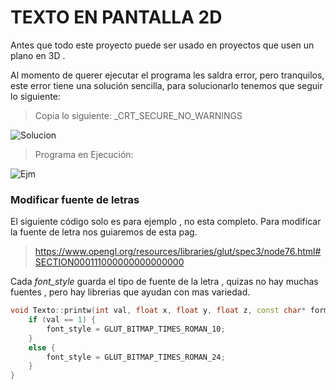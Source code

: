 # TEXTO EN PANTALLA 2D
Antes que todo este proyecto puede ser usado en proyectos que usen un plano en 3D .

Al momento de querer ejecutar el programa les saldra error, pero tranquilos, este error tiene una solución sencilla,
para solucionarlo tenemos que seguir lo siguiente:
> Copia lo siguiente: _CRT_SECURE_NO_WARNINGS

![Solucion](https://user-images.githubusercontent.com/96871746/212933383-9f5548fb-c07f-4a61-9e86-019d7020e7e3.gif)

> Programa en Ejecución:

![Ejm](https://user-images.githubusercontent.com/96871746/212933898-2f15a9ae-6764-4cbd-b84a-bfa5aac29532.gif)

### Modificar fuente de letras
El siguiente código solo es para ejemplo , no esta completo.
Para modificar la fuente de letra nos guiaremos de esta pag.

> https://www.opengl.org/resources/libraries/glut/spec3/node76.html#SECTION000111000000000000000

Cada *font_style* guarda el tipo de fuente de la letra , quizas no hay muchas fuentes , pero hay librerias que ayudan con mas variedad.
```C++
void Texto::printw(int val, float x, float y, float z, const char* format, ...) {
	if (val == 1) {
		font_style = GLUT_BITMAP_TIMES_ROMAN_10; 
	}
	else {
		font_style = GLUT_BITMAP_TIMES_ROMAN_24;
	}
}
```
